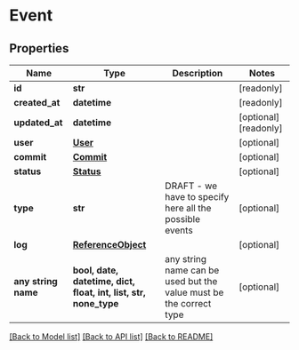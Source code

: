 # Event


## Properties
Name | Type | Description | Notes
------------ | ------------- | ------------- | -------------
**id** | **str** |  | [readonly] 
**created_at** | **datetime** |  | [readonly] 
**updated_at** | **datetime** |  | [optional] [readonly] 
**user** | [**User**](User.md) |  | [optional] 
**commit** | [**Commit**](Commit.md) |  | [optional] 
**status** | [**Status**](Status.md) |  | [optional] 
**type** | **str** | DRAFT - we have to specify here all the possible events | [optional] 
**log** | [**ReferenceObject**](ReferenceObject.md) |  | [optional] 
**any string name** | **bool, date, datetime, dict, float, int, list, str, none_type** | any string name can be used but the value must be the correct type | [optional]

[[Back to Model list]](../README.md#documentation-for-models) [[Back to API list]](../README.md#documentation-for-api-endpoints) [[Back to README]](../README.md)


